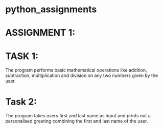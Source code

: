 # python_assignments

# ASSIGNMENT 1:
# TASK 1: 
The program performs basic mathematical operations like addition, subtraction, multiplication and division on any two numbers given by the user.
# Task 2: 
The program takes users first and last name as input and prints out a personalised greeting combining the first and last name of the user.
